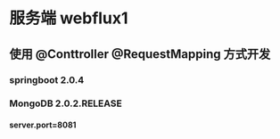 # 服务端 webflux1
## 使用 @Conttroller @RequestMapping 方式开发
### springboot 2.0.4
### MongoDB 2.0.2.RELEASE
#### server.port=8081
